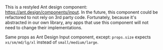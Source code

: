 This is a restyled Ant design component: <a href="https://ant.design/components/input/" target="_blank">https://ant.design/components/input</a>. In the future, this component could be refactored to not rely on 3rd party code. Fortunately, because it's abstracted in our own library, any apps that use this component will not need to change their implementations. 

Same props as Ant Design Input component, except: `props.size` expects `xs/sm/md/lg/xl` instead of `small/medium/large`.